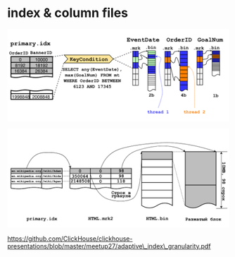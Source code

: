 # index & column files

![](../../.gitbook/assets/2021-04-20_10-50.png)

![](../../.gitbook/assets/2021-04-20_10-54.png)



https://github.com/ClickHouse/clickhouse-presentations/blob/master/meetup27/adaptive\_index\_granularity.pdf


